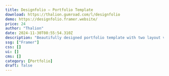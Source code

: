 ```yaml
---
title: Designfolio — Portfolio Template
download: https://thalion.gumroad.com/l/designfolio
demo: https://designfolio.framer.website/
price: 24
author: "Thalion"
date: 2024-11-30T08:55:54.310Z
description: "Beautifully designed portfolio template with two layout variations. Showcase your work or use the Link Base variant as a hub for all the links to your projects, articles & more."
ssg: ["Framer"]
css: []
ui: []
cms: []
category: [Portfolio]
draft: false
---
```


